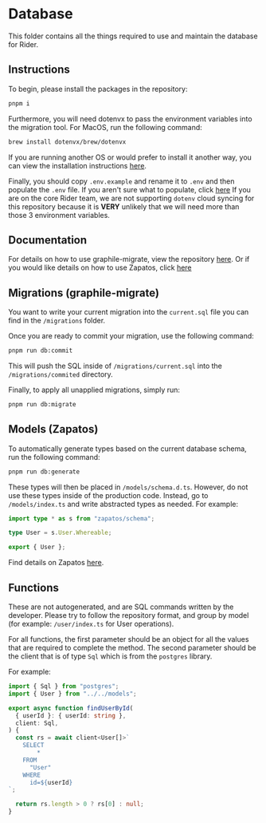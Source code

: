 # Database

This folder contains all the things required to use and maintain the database for Rider.

## Instructions

To begin, please install the packages in the repository:

```bash
pnpm i
```

Furthermore, you will need dotenvx to pass the environment variables into the migration tool. For MacOS, run the following command:

```bash
brew install dotenvx/brew/dotenvx
```

If you are running another OS or would prefer to install it another way, you can view the installation instructions [here](https://dotenvx.com/docs/install).

Finally, you should copy `.env.example` and rename it to `.env` and then populate the `.env` file. If you aren't sure what to populate, click [here](https://github.com/graphile/migrate?tab=readme-ov-file#getting-started)
If you are on the core Rider team, we are not supporting `dotenv` cloud syncing for this repository because it is **VERY** unlikely that we will need more than those 3 environment variables.

## Documentation

For details on how to use graphile-migrate, view the repository [here](https://github.com/graphile/migrate). Or if you would like details on how to use Zapatos, click [here](https://jawj.github.io/zapatos)

## Migrations (graphile-migrate)

You want to write your current migration into the `current.sql` file you can find in the `/migrations` folder.

Once you are ready to commit your migration, use the following command:

```bash
pnpm run db:commit
```

This will push the SQL inside of `/migrations/current.sql` into the `/migrations/commited` directory.

Finally, to apply all unapplied migrations, simply run:

```bash
pnpm run db:migrate
```

## Models (Zapatos)

To automatically generate types based on the current database schema, run the following command:

```bash
pnpm run db:generate
```

These types will then be placed in `/models/schema.d.ts`. However, do not use these types inside of the production code. Instead, go to `/models/index.ts` and write abstracted types as needed. For example:

```ts
import type * as s from "zapatos/schema";

type User = s.User.Whereable;

export { User };
```

Find details on Zapatos [here](https://jawj.github.io/zapatos).

## Functions

These are not autogenerated, and are SQL commands written by the developer. Please try to follow the repository format, and group by model (for example: `/user/index.ts` for User operations).

For all functions, the first parameter should be an object for all the values that are required to complete the method. The second parameter should be the client that is of type `Sql` which is from the `postgres` library.

For example:

```ts
import { Sql } from "postgres";
import { User } from "../../models";

export async function findUserById(
  { userId }: { userId: string },
  client: Sql,
) {
  const rs = await client<User[]>`
    SELECT
        *
    FROM
      "User"
    WHERE
      id=${userId}
`;

  return rs.length > 0 ? rs[0] : null;
}
```
